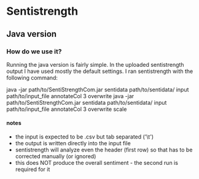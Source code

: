 # Sentistrength
## Java version
### How do we use it?

Running the java version is fairly simple. In the uploaded sentistrength output I have used mostly the default settings. I ran sentistrength with the following command:

java -jar path/to/SentiStrengthCom.jar sentidata path/to/sentidata/ input path/to/input_file annotateCol 3 overwrite
java -jar path/to/SentiStrengthCom.jar sentidata path/to/sentidata/ input path/to/input_file annotateCol 3 overwrite scale

#### notes
* the input is expected to be .csv but tab separated ('\t')
* the output is written directly into the input file
* sentistrength will analyze even the header (first row) so that has to be corrected manually (or ignored)
* this does NOT produce the overall sentiment - the second run is required for it 
